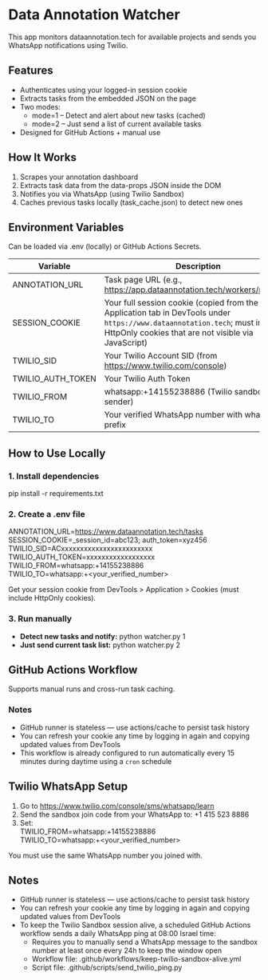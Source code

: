# Data Annotation Watcher

This app monitors dataannotation.tech for available projects and sends you WhatsApp notifications using Twilio.

## Features

- Authenticates using your logged-in session cookie
- Extracts tasks from the embedded JSON on the page
- Two modes:
  - mode=1 – Detect and alert about new tasks (cached)
  - mode=2 – Just send a list of current available tasks
- Designed for GitHub Actions + manual use

## How It Works

1. Scrapes your annotation dashboard
2. Extracts task data from the data-props JSON inside the DOM
3. Notifies you via WhatsApp (using Twilio Sandbox)
4. Caches previous tasks locally (task_cache.json) to detect new ones

## Environment Variables

Can be loaded via .env (locally) or GitHub Actions Secrets.

| Variable            | Description                                               |
|---------------------|-----------------------------------------------------------|
| ANNOTATION_URL      | Task page URL (e.g., https://app.dataannotation.tech/workers/projects) |
| SESSION_COOKIE      | Your full session cookie (copied from the Application tab in DevTools under `https://www.dataannotation.tech`; must include HttpOnly cookies that are not visible via JavaScript) |
| TWILIO_SID          | Your Twilio Account SID (from https://www.twilio.com/console) |
| TWILIO_AUTH_TOKEN   | Your Twilio Auth Token |
| TWILIO_FROM         | whatsapp:+14155238886 (Twilio sandbox sender) |
| TWILIO_TO           | Your verified WhatsApp number with whatsapp:+ prefix |

## How to Use Locally

### 1. Install dependencies

pip install -r requirements.txt

### 2. Create a .env file

ANNOTATION_URL=https://www.dataannotation.tech/tasks  
SESSION_COOKIE=_session_id=abc123; auth_token=xyz456  
TWILIO_SID=ACxxxxxxxxxxxxxxxxxxxxxxxx  
TWILIO_AUTH_TOKEN=xxxxxxxxxxxxxxxxxx  
TWILIO_FROM=whatsapp:+14155238886  
TWILIO_TO=whatsapp:+<your_verified_number>

Get your session cookie from DevTools > Application > Cookies (must include HttpOnly cookies).

### 3. Run manually

- **Detect new tasks and notify:**
python watcher.py 1
- **Just send current task list:**
python watcher.py 2

## GitHub Actions Workflow

Supports manual runs and cross-run task caching.

### Notes

- GitHub runner is stateless — use actions/cache to persist task history
- You can refresh your cookie any time by logging in again and copying updated values from DevTools
- This workflow is already configured to run automatically every 15 minutes during daytime using a `cron` schedule



## Twilio WhatsApp Setup

1. Go to https://www.twilio.com/console/sms/whatsapp/learn  
2. Send the sandbox join code from your WhatsApp to: +1 415 523 8886  
3. Set:  
   TWILIO_FROM=whatsapp:+14155238886  
   TWILIO_TO=whatsapp:+<your_verified_number>

You must use the same WhatsApp number you joined with.

## Notes

- GitHub runner is stateless — use actions/cache to persist task history  
- You can refresh your cookie any time by logging in again and copying updated values from DevTools
- To keep the Twilio Sandbox session alive, a scheduled GitHub Actions workflow sends a daily WhatsApp ping at 08:00 Israel time:
  - Requires you to manually send a WhatsApp message to the sandbox number at least once every 24h to keep the window open
  - Workflow file: .github/workflows/keep-twilio-sandbox-alive.yml
  - Script file: .github/scripts/send_twilio_ping.py


